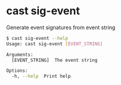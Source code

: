 # cast sig-event

Generate event signatures from event string

```bash
$ cast sig-event --help
Usage: cast sig-event [EVENT_STRING]

Arguments:
  [EVENT_STRING]  The event string

Options:
  -h, --help  Print help
```